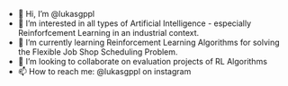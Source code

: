 - 👋 Hi, I’m @lukasgppl
- 👀 I’m interested in all types of Artificial Intelligence - especially Reinforfcement Learning in an industrial context.
- 🌱 I’m currently learning Reinforcement Learning Algorithms for solving the Flexible Job Shop Scheduling Problem.
- 💞️ I’m looking to collaborate on evaluation projects of RL Algorithms
- 📫 How to reach me: @lukasgppl on instagram
